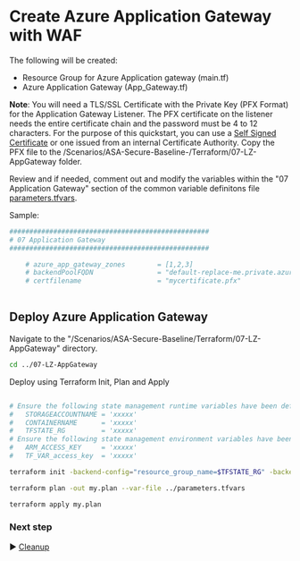 # Create Azure Application Gateway with WAF

The following will be created:
* Resource Group for Azure Application gateway (main.tf)
* Azure Application Gateway (App_Gateway.tf)

**Note**: You will need a TLS/SSL Certificate with the Private Key (PFX Format) for the Application Gateway Listener. The PFX certificate on the listener needs the entire certificate chain and the password must be 4 to 12 characters. For the purpose of this quickstart, you can use a [Self Signed Certificate](https://learn.microsoft.com/EN-us/azure/application-gateway/create-ssl-portal#create-a-self-signed-certificate) or one issued from an internal Certificate Authority. Copy the PFX file to the /Scenarios/ASA-Secure-Baseline-/Terraform/07-LZ-AppGateway folder.



Review and if needed, comment out and modify the variables within the "07 Application Gateway" section of the common variable definitons file [parameters.tfvars](./parameters.tfvars). 

Sample:

```bash
##################################################
# 07 Application Gateway
##################################################

    # azure_app_gateway_zones        = [1,2,3]
    # backendPoolFQDN                = "default-replace-me.private.azuremicroservices.io"
    # certfilename                   = "mycertificate.pfx"
    
```

## Deploy Azure Application Gateway

Navigate to the "/Scenarios/ASA-Secure-Baseline/Terraform/07-LZ-AppGateway" directory. 

```bash
cd ../07-LZ-AppGateway
```

Deploy using Terraform Init, Plan and Apply

```bash

# Ensure the following state management runtime variables have been defined:
#   STORAGEACCOUNTNAME = 'xxxxx'
#   CONTAINERNAME      = 'xxxxx'
#   TFSTATE_RG         = 'xxxxx'
# Ensure the following state management environment variables have been defined:
#   ARM_ACCESS_KEY     = 'xxxxx'
#   TF_VAR_access_key  = 'xxxxx'

terraform init -backend-config="resource_group_name=$TFSTATE_RG" -backend-config="storage_account_name=$STORAGEACCOUNTNAME" -backend-config="container_name=$CONTAINERNAME"
```

```bash
terraform plan -out my.plan --var-file ../parameters.tfvars
```

```bash
terraform apply my.plan
```

### Next step

:arrow_forward: [Cleanup](./08-cleanup.md)